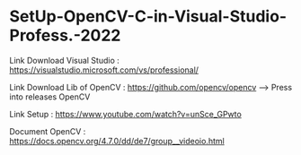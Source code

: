 # SetUp-OpenCV-C-in-Visual-Studio-Profess.-2022

Link Download Visual Studio : https://visualstudio.microsoft.com/vs/professional/

Link Download Lib of OpenCV : https://github.com/opencv/opencv --> Press into releases OpenCV

Link Setup : https://www.youtube.com/watch?v=unSce_GPwto

Document OpenCV : https://docs.opencv.org/4.7.0/dd/de7/group__videoio.html
